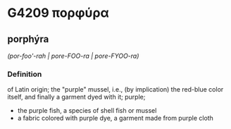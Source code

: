# G4209 πορφύρα

## porphýra

_(por-foo'-rah | pore-FOO-ra | pore-FYOO-ra)_

### Definition

of Latin origin; the "purple" mussel, i.e., (by implication) the red-blue color itself, and finally a garment dyed with it; purple; 

- the purple fish, a species of shell fish or mussel
- a fabric colored with purple dye, a garment made from purple cloth

